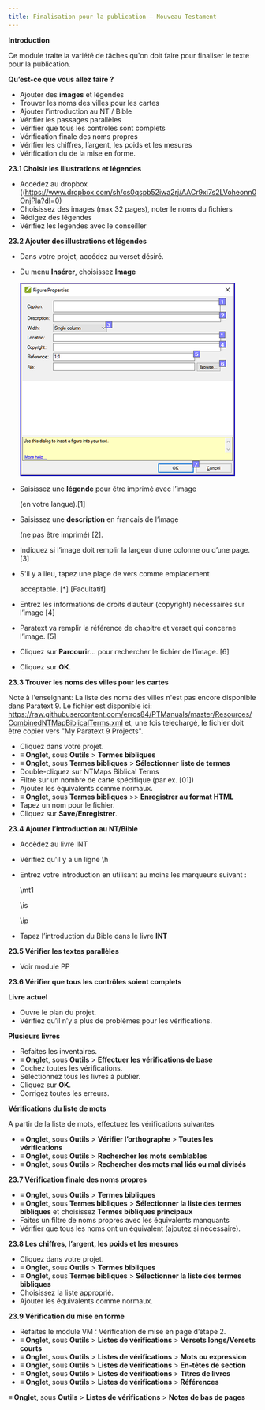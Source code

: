 ```yaml
---
title: Finalisation pour la publication – Nouveau Testament
---
```


**​Introduction**

Ce module traite la variété de tâches qu'on doit faire pour finaliser le texte pour la publication.

**Qu’est-ce que vous allez faire ?**

-   Ajouter des **images** et légendes
-   Trouver les noms des villes pour les cartes
-   Ajouter l’introduction au NT / Bible
-   Vérifier les passages parallèles
-   Vérifier que tous les contrôles sont complets
-   Vérification finale des noms propres
-   Vérifier les chiffres, l’argent, les poids et les mesures
-   Vérification du de la mise en forme.

**23.1 Choisir les illustrations et légendes**

-   Accédez au dropbox ((https://www.dropbox.com/sh/cs0qspb52iwa2rj/AACr9xi7s2LVoheonn0OnjPla?dl=0)
-   Choisissez des images (max 32 pages), noter le noms du fichiers
-   Rédigez des légendes
-   Vérifiez les légendes avec le conseiller

**23.2 Ajouter des illustrations et légendes**

-   Dans votre projet, accédez au verset désiré.
-   Du menu **Insérer**, choisissez **Image**

    ![](media/fb70e0ddcbc63dd2bb034656c3e4e296.png)

-   Saisissez une **légende** pour être imprimé avec l’image

    (en votre langue).[1]

-   Saisissez une **description** en français de l’image

    (ne pas être imprimé) [2].

-   Indiquez si l’image doit remplir la largeur d’une colonne ou d’une page. [3]
-   S'il y a lieu, tapez une plage de vers comme emplacement

    acceptable. [\*] [Facultatif]

-   Entrez les informations de droits d’auteur (copyright) nécessaires sur l’image [4]
-   Paratext va remplir la référence de chapitre et verset qui concerne l’image. [5]
-   Cliquez sur **Parcourir**... pour rechercher le fichier de l’image. [6]
-   Cliquez sur **OK**.

**23.3 Trouver les noms des villes pour les cartes**

Note à l'enseignant: La liste des noms des villes n'est pas encore disponible dans Paratext 9. Le fichier est disponible ici: <https://raw.githubusercontent.com/erros84/PTManuals/master/Resources/CombinedNTMapBiblicalTerms.xml> et, une fois telechargé, le fichier doit être copier vers "My Paratext 9 Projects".

-   Cliquez dans votre projet.
-   **≡ Onglet**, sous **Outils** \> **Termes bibliques**
-   **≡ Onglet**, sous **Termes bibliques** \> **Sélectionner liste de termes**
-   Double-cliquez sur NTMaps Biblical Terms
-   Filtre sur un nombre de carte spécifique (par ex. [01])
-   Ajouter les équivalents comme normaux.
-   **≡ Onglet**, sous **Termes bibliques** \>\> **Enregistrer au format HTML**
-   Tapez un nom pour le fichier.
-   Cliquez sur **Save/Enregistrer**.

**23.4 Ajouter l’introduction au NT/Bible**

-   Accèdez au livre INT
-   Vérifiez qu'il y a un ligne \\h
-   Entrez votre introduction en utilisant au moins les marqueurs suivant :

    \\mt1

    \\is

    \\ip

-   Tapez l’introduction du Bible dans le livre **INT**

**23.5 Vérifier les textes parallèles**

-   Voir module PP

**23.6 Vérifier que tous les contrôles soient complets**

**Livre actuel**

-   Ouvre le plan du projet.
-   Vérifiez qu’il n’y a plus de problèmes pour les vérifications.

**Plusieurs livres**

-   Refaites les inventaires.
-   **≡ Onglet**, sous **Outils** \> **Effectuer les vérifications de base**
-   Cochez toutes les vérifications.
-   Séléctionnez tous les livres à publier.
-   Cliquez sur **OK**.
-   Corrigez toutes les erreurs.

**Vérifications du liste de mots**

A partir de la liste de mots, effectuez les vérifications suivantes

-   **≡ Onglet**, sous **Outils** \> **Vérifier l’orthographe** \> **Toutes les vérifications**
-   **≡ Onglet**, sous **Outils** \> **Rechercher les mots semblables**
-   **≡ Onglet**, sous **Outils** \> **Rechercher des mots mal liés ou mal divisés**

**23.7 Vérification finale des noms propres**

-   **≡ Onglet**, sous **Outils** \> **Termes bibliques**
-   **≡ Onglet**, sous **Termes bibliques** \> **Sélectionner la liste des termes bibliques** et choisissez **Termes bibliques principaux**
-   Faites un filtre de noms propres avec les équivalents manquants
-   Vérifier que tous les noms ont un équivalent (ajoutez si nécessaire).

**23.8 Les chiffres, l’argent, les poids et les mesures**

-   Cliquez dans votre projet.
-   **≡ Onglet**, sous **Outils** \> **Termes bibliques**
-   **≡ Onglet**, sous **Termes bibliques** \> **Sélectionner la liste des termes bibliques**
-   Choisissez la liste approprié.
-   Ajouter les équivalents comme normaux.

**23.9 Vérification du mise en forme**

-   Refaites le module VM : Vérification de mise en page d’étape 2.
-   **≡ Onglet**, sous **Outils** \> **Listes de vérifications** \> **Versets longs/Versets courts**
-   **≡ Onglet**, sous **Outils** \> **Listes de vérifications** \> **Mots ou expression**
-   **≡ Onglet**, sous **Outils** \> **Listes de vérifications** \> **En-têtes de section**
-   **≡ Onglet**, sous **Outils** \> **Listes de vérifications** \> **Titres de livres**
-   **≡ Onglet**, sous **Outils** \> **Listes de vérifications** \> **Références**

**≡ Onglet**, sous **Outils** \> **Listes de vérifications** \> **Notes de bas de pages**

